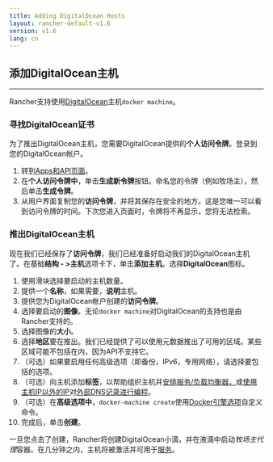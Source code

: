 ```yaml
---
title: Adding DigitalOcean Hosts
layout: rancher-default-v1.6
version: v1.6
lang: cn
---
```


## 添加DigitalOcean主机

------

Rancher支持使用[DigitalOcean](https://www.digitalocean.com/)主机`docker machine`。

### 寻找DigitalOcean证书

为了推出DigitalOcean主机，您需要DigitalOcean提供的**个人访问令牌**。登录到您的DigitalOcean帐户。

1. 转到[Apps和API页面](https://cloud.digitalocean.com/settings/applications)。
2. 在**个人访问令牌中**，单击**生成新令牌**按钮。命名您的令牌（例如牧场主），然后单击**生成令牌**。
3. 从用户界面复制您的**访问令牌**，并将其保存在安全的地方。这是您唯一可以看到访问令牌的时间。下次您进入页面时，令牌将不再显示，您将无法检索。

### 推出DigitalOcean主机

现在我们已经保存了**访问令牌**，我们已经准备好启动我们的DigitalOcean主机了。在基础**结构 - >主机**选项卡下，单击**添加主机**。选择**DigitalOcean**图标。

1. 使用滑块选择要启动的主机数量。
2. 提供一个**名称**，如果需要，**说明**主机。
3. 提供您为DigitalOcean帐户创建的**访问令牌**。
4. 选择要启动的**图像**。无论`docker machine`对DigitalOcean的支持也是由Rancher支持的。
5. 选择图像的**大小**。
6. 选择**地区**要在推出。我们已经提供了可以使用元数据推出了可用的区域。某些区域可能不包括在内，因为API不支持它。
7. （可选）如果要启用任何高级选项（即备份，IPv6，专用网络），请选择要包括的选项。
8. （可选）向主机添加**标签**，以帮助组织主机并[安排服务/负载均衡器，](https://github.com/rancher/rancher.github.io/blob/master/rancher/v1.6/cn/hosts/digitalocean/%7B%7Bsite.baseurl%7D%7D/rancher/%7B%7Bpage.version%7D%7D/%7B%7Bpage.lang%7D%7D/cattle/scheduling)或[使用主机IP以外的IP](https://github.com/rancher/rancher.github.io/blob/master/rancher/v1.6/cn/hosts/digitalocean/%7B%7Bsite.baseurl%7D%7D/rancher/%7B%7Bpage.version%7D%7D/%7B%7Bpage.lang%7D%7D/cattle/external-dns-service/#using-a-specific-ip-for-external-dns)对[外部DNS记录进行编程](https://github.com/rancher/rancher.github.io/blob/master/rancher/v1.6/cn/hosts/digitalocean/%7B%7Bsite.baseurl%7D%7D/rancher/%7B%7Bpage.version%7D%7D/%7B%7Bpage.lang%7D%7D/cattle/external-dns-service/#using-a-specific-ip-for-external-dns)。
9. （可选）在**高级选项中**，`docker-machine create`使用[Docker引擎选项](https://docs.docker.com/machine/refercnce/create/#specifying-configuration-options-for-the-created-docker-cngine)自定义命令。
10. 完成后，单击**创建**。

一旦您点击了创建，Rancher将创建DigitalOcean小滴，并在液滴中启动*牧场主代理*容器。在几分钟之内，主机将被激活并可用于[服务](https://github.com/rancher/rancher.github.io/blob/master/rancher/v1.6/cn/hosts/digitalocean/%7B%7Bsite.baseurl%7D%7D/rancher/%7B%7Bpage.version%7D%7D/%7B%7Bpage.lang%7D%7D/cattle/adding-services)。